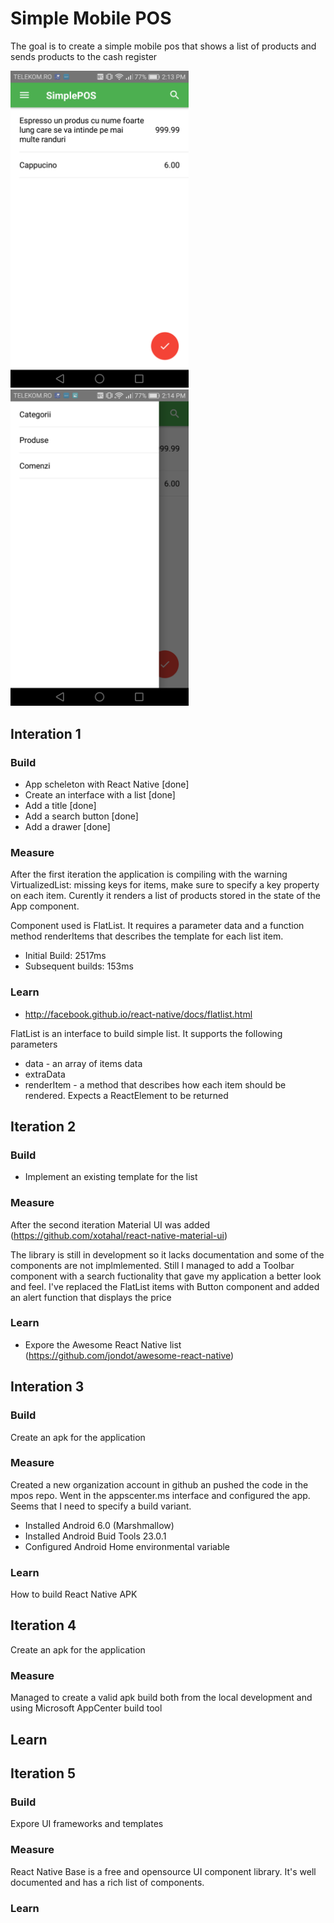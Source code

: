 # Simple Mobile POS

The goal is to create a simple mobile pos that shows a list of products and sends products to the cash register

<img src="https://raw.githubusercontent.com/SoftDeMagazin/mpos/master/docs/images/Screenshot_2018-04-02-14-13-56.png" width="285">

<img src="https://raw.githubusercontent.com/SoftDeMagazin/mpos/master/docs/images/Screenshot_2018-04-02-14-14-03.png" width="285">

## Interation 1

### Build

* App scheleton with React Native [done]
* Create an interface with a list [done] 
* Add a title [done]
* Add a search button [done]
* Add a drawer [done]

### Measure

After the first iteration the application is compiling with the warning VirtualizedList: missing keys for items, make sure to specify a key property on each item. Curently it renders a list of products stored in the state of the App component. 

Component used is FlatList. It requires a parameter data and a function method renderItems that describes the template for each list item.

* Initial Build: 2517ms
* Subsequent builds: 153ms


### Learn

* http://facebook.github.io/react-native/docs/flatlist.html

FlatList is an interface to build simple list. It supports the following parameters

* data - an array of items data
* extraData 
* renderItem - a method that describes how each item should be rendered. Expects a ReactElement to be returned

## Iteration 2

### Build

* Implement an existing template for the list 

### Measure

After the second iteration Material UI was added (https://github.com/xotahal/react-native-material-ui)

The library is still in development so it lacks documentation and some of the components are not implmlemented. Still I managed to add a Toolbar component with a search fuctionality that gave my application a better look and feel. I've replaced the FlatList items with Button component and added an alert function that displays the price

### Learn

* Expore the Awesome React Native list (https://github.com/jondot/awesome-react-native)

## Interation 3

### Build

Create an apk for the application

### Measure

Created a new organization account in github an pushed the code in the mpos repo. Went in the appscenter.ms interface and configured the app. Seems that I need to specify a build variant.

* Installed Android 6.0 (Marshmallow)
* Installed Android Buid Tools 23.0.1
* Configured Android Home environmental variable


### Learn

How to build React Native APK

## Iteration 4

Create an apk for the application

### Measure

Managed to create a valid apk build both from the local development and using Microsoft AppCenter build tool

## Learn

## Iteration 5

### Build

Expore UI frameworks and templates

### Measure

React Native Base is a free and opensource UI component library. It's well documented and has a rich list of components. 

### Learn

